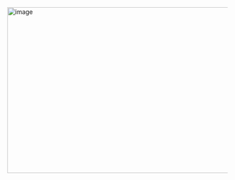 <img width="1919" height="379" alt="image" src="https://github.com/user-attachments/assets/a102b79e-d7cd-4964-95e1-00700b9acebf" />
